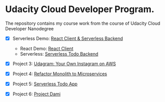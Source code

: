 # Udacity Cloud Developer Program.
The repository contains my course work from the course of Udacity Cloud Developer Nanodegree

- [x] Serverless Demo: [React Client & Serverless Backend](/demo)
    * React Demo: [React Client](/demo/client)
    * Serverless:  [Serverless Todo Backend](/demo/udagram-app)

- [x] Project 3: [Udagram: Your Own Instagram on AWS](/project-3)
- [x] Project 4: [Refactor Monolith to Microservices](/project-4)
- [x] Project 5: [Serverless Todo App](/project-5/serverless-todo-app)
- [x] Project 6: [Project Dami](/project-6)
